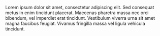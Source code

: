 Lorem ipsum dolor sit amet, consectetur adipiscing elit.
Sed consequat metus in enim tincidunt placerat.
Maecenas pharetra massa nec orci bibendum, vel imperdiet erat tincidunt.
Vestibulum viverra urna sit amet magna faucibus feugiat.
Vivamus fringilla massa vel ligula vehicula tincidunt.